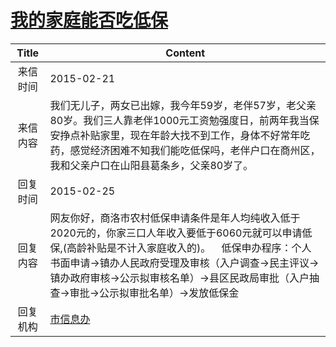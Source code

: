 # <a href="http://www.shangluo.gov.cn/zmhd/ldxxxx.jsp?urltype=leadermail.LeaderMailContentUrl&wbtreeid=1112&leadermailid=2983">我的家庭能否吃低保</a>
|Title|Content|
|:---:|---|
|来信时间|2015-02-21|
|来信内容|我们无儿子，两女已出嫁，我今年59岁，老伴57岁，老父亲80岁。我们三人靠老伴1000元工资勉强度日，前两年我当保安挣点补贴家里，现在年龄大找不到工作，身体不好常年吃药，感觉经济困难不知我们能吃低保吗，老伴户口在商州区，我和父亲户口在山阳县葛条乡，父亲80岁了。|
|回复时间|2015-02-25|
|回复内容|网友你好，商洛市农村低保申请条件是年人均纯收入低于2020元的，你家三口人年收入要低于6060元就可以申请低保,(高龄补贴是不计入家庭收入的)。    低保申办程序：个人书面申请→镇办人民政府受理及审核（入户调查→民主评议→镇办政府审核→公示拟审核名单）→县区民政局审批（入户抽查→审批→公示拟审批名单）→发放低保金|
|回复机构|<a href="../../categories/agencies/市信息办.md">市信息办</a>|